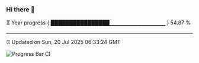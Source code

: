 ### Hi there 👋

⏳ Year progress { ████████████████▁▁▁▁▁▁▁▁▁▁▁▁▁▁ } 54.87 %

---

⏰ Updated on Sun, 20 Jul 2025 06:33:24 GMT

![Progress Bar CI](https://github.com/liununu/liununu/workflows/Progress%20Bar%20CI/badge.svg)
